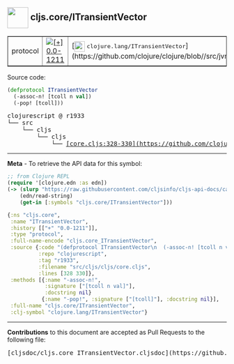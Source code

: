 ## <img width="48px" valign="middle" src="http://i.imgur.com/Hi20huC.png"> cljs.core/ITransientVector

 <table border="1">
<tr>

<td>protocol</td>
<td><a href="https://github.com/cljsinfo/cljs-api-docs/tree/0.0-1211"><img valign="middle" alt="[+] 0.0-1211" src="https://img.shields.io/badge/+-0.0--1211-lightgrey.svg"></a> </td>
<td>
[<img height="24px" valign="middle" src="http://i.imgur.com/1GjPKvB.png"> <samp>clojure.lang/ITransientVector</samp>](https://github.com/clojure/clojure/blob//src/jvm/clojure/lang/ITransientVector.java)
</td>
</tr>
</table>






Source code:

```clj
(defprotocol ITransientVector
  (-assoc-n! [tcoll n val])
  (-pop! [tcoll]))
```

 <pre>
clojurescript @ r1933
└── src
    └── cljs
        └── cljs
            └── <ins>[core.cljs:328-330](https://github.com/clojure/clojurescript/blob/r1933/src/cljs/cljs/core.cljs#L328-L330)</ins>
</pre>


---

__Meta__ - To retrieve the API data for this symbol:

```clj
;; from Clojure REPL
(require '[clojure.edn :as edn])
(-> (slurp "https://raw.githubusercontent.com/cljsinfo/cljs-api-docs/catalog/cljs-api.edn")
    (edn/read-string)
    (get-in [:symbols "cljs.core/ITransientVector"]))
```

```clj
{:ns "cljs.core",
 :name "ITransientVector",
 :history [["+" "0.0-1211"]],
 :type "protocol",
 :full-name-encode "cljs.core_ITransientVector",
 :source {:code "(defprotocol ITransientVector\n  (-assoc-n! [tcoll n val])\n  (-pop! [tcoll]))",
          :repo "clojurescript",
          :tag "r1933",
          :filename "src/cljs/cljs/core.cljs",
          :lines [328 330]},
 :methods [{:name "-assoc-n!",
            :signature ["[tcoll n val]"],
            :docstring nil}
           {:name "-pop!", :signature ["[tcoll]"], :docstring nil}],
 :full-name "cljs.core/ITransientVector",
 :clj-symbol "clojure.lang/ITransientVector"}

```

---

__Contributions__ to this document are accepted as Pull Requests to the following file:

 <pre>
[cljsdoc/cljs.core_ITransientVector.cljsdoc](https://github.com/cljsinfo/cljs-api-docs/blob/master/cljsdoc/cljs.core_ITransientVector.cljsdoc)
</pre>

